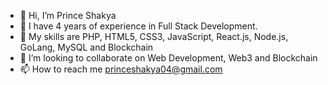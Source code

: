 - 👋 Hi, I’m Prince Shakya
- 👀 I have 4 years of experience in Full Stack Development.
- 🌱 My skills are PHP, HTML5, CSS3, JavaScript, React.js, Node.js, GoLang, MySQL and Blockchain
- 💞️ I’m looking to collaborate on Web Development, Web3 and Blockchain
- 📫 How to reach me princeshakya04@gmail.com

<!---
Princeshakya04/Princeshakya04 is a ✨ special ✨ repository because its `README.md` (this file) appears on your GitHub profile.
You can click the Preview link to take a look at your changes.
--->
